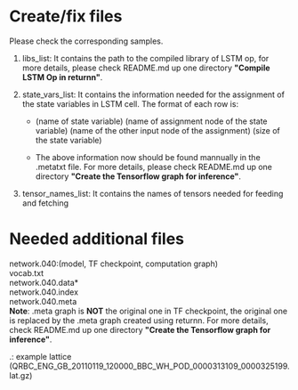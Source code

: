
# Create/fix files
Please check the corresponding samples.

1. libs_list: It contains the path to the compiled library of LSTM op, for more details, please check README.md up one directory **"Compile LSTM Op in returnn"**.

2. state_vars_list: It contains the information needed for the assignment of the state variables in LSTM cell. The format of each row is:

    - (name of state variable) (name of assignment node of the state variable) (name of the other input node of the assignment) (size of the state variable)

    - The above information now should be found mannually in the .metatxt file. For more details, please check README.md up one directory **"Create the Tensorflow graph for inference"**. 

3. tensor_names_list: It contains the names of tensors needed for feeding and fetching

# Needed additional files

network.040:(model, TF checkpoint, computation graph)  
vocab.txt  
network.040.data*  
network.040.index  
network.040.meta  
**Note**: .meta graph is **NOT** the original one in TF checkpoint, the original one is replaced by the .meta graph created using returnn. For more details, check README.md up one directory **"Create the Tensorflow graph for inference"**.

.:
example lattice (QRBC_ENG_GB_20110119_120000_BBC_WH_POD_0000313109_0000325199.lat.gz)
